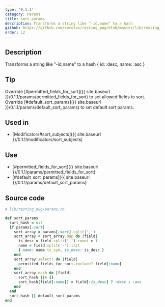 ```yaml
---
type: '0.1.1'
category: Params
title: sort_params
description: Transforms a string like "-id,name" to a hash
github: https://github.com/korolvs/resting_pug/blob/master/lib/resting_pug/params.rb#L203
order: 12
---
```


## Description
Transforms a string like "-id,name" to a hash { id: :desc, name: :asc }

## Tip
Override [#permitted_fields_for_sort]({{ site.baseurl }}/0.1.1/params/permitted_fields_for_sort) to set allowed fields to sort.<br/>
Override [#default_sort_params]({{ site.baseurl }}/0.1.1/params/default_sort_params) to set default sort params.

## Used in
- [Modificators#sort_subjects]({{ site.baseurl }}/0.1.1/modificators/sort_subjects)

## Use
- [#permitted_fields_for_sort]({{ site.baseurl }}/0.1.1/params/permitted_fields_for_sort)
- [#default_sort_params]({{ site.baseurl }}/0.1.1/params/default_sort_params)

## Source code
```ruby
# lib/resting_pug/params.rb

def sort_params
  sort_hash = nil
  if params[:sort]
    sort_array = params[:sort].split(',')
    sort_array = sort_array.map do |field|
      is_desc = field.split('-').count > 1
      name = field.split('-').last
      { name: name.to_sym, is_desc: is_desc }
    end
    sort_array.select! do |field|
      permitted_fields_for_sort.include? field[:name]
    end
    sort_array.each do |field|
      sort_hash ||= {}
      sort_hash[field[:name]] = field[:is_desc] ? :desc : :asc
    end
  end
  sort_hash || default_sort_params
end
```



